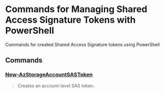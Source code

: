 # Commands for Managing Shared Access Signature Tokens with PowerShell

Commands for created Shared Access Signature tokens using PowerShell

## Commands

### [New-AzStorageAccountSASToken](https://docs.microsoft.com/en-us/powershell/module/az.storage/new-azstorageaccountsastoken?view=azps-2.6.0)

>Creates an account-level SAS token.
